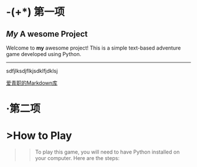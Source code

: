# -(+*) 第一项
## *My* **A** wesome Project
Welcome to **my** awesome project! This is a simple text-based adventure game developed using Python.
***
sdfjlksdjflkjsdklfjdklsj

[爱青职的Markdown库](edge://extensions/)

# ·第二项
# >How to Play
>>To play this game, you will need to have Python installed on your computer. Here are the steps:

